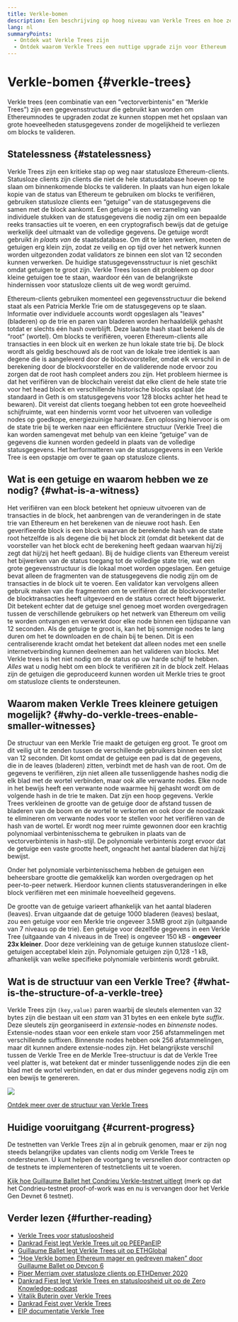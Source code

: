 ```yaml
---
title: Verkle-bomen
description: Een beschrijving op hoog niveau van Verkle Trees en hoe ze zullen worden gebruikt om Ethereum te upgraden
lang: nl
summaryPoints:
  - Ontdek wat Verkle Trees zijn
  - Ontdek waarom Verkle Trees een nuttige upgrade zijn voor Ethereum
---
```


# Verkle-bomen {#verkle-trees}

Verkle trees (een combinatie van een “vectorverbintenis” en “Merkle Trees”) zijn een gegevensstructuur die gebruikt kan worden om Ethereumnodes te upgraden zodat ze kunnen stoppen met het opslaan van grote hoeveelheden statusgegevens zonder de mogelijkheid te verliezen om blocks te valideren.

## Statelessness {#statelessness}

Verkle Trees zijn een kritieke stap op weg naar statusloze Ethereum-clients. Statusloze clients zijn clients die niet de hele statusdatabase hoeven op te slaan om binnenkomende blocks te valideren. In plaats van hun eigen lokale kopie van de status van Ethereum te gebruiken om blocks te verifiëren, gebruiken statusloze clients een “getuige” van de statusgegevens die samen met de block aankomt. Een getuige is een verzameling van individuele stukken van de statusgegevens die nodig zijn om een bepaalde reeks transacties uit te voeren, en een cryptografisch bewijs dat de getuige werkelijk deel uitmaakt van de volledige gegevens. De getuige wordt gebruikt _in plaats van_ de staatsdatabase. Om dit te laten werken, moeten de getuigen erg klein zijn, zodat ze veilig en op tijd over het netwerk kunnen worden uitgezonden zodat validators ze binnen een slot van 12 seconden kunnen verwerken. De huidige statusgegevensstructuur is niet geschikt omdat getuigen te groot zijn. Verkle Trees lossen dit probleem op door kleine getuigen toe te staan, waardoor één van de belangrijkste hindernissen voor statusloze clients uit de weg wordt geruimd.

<ExpandableCard title="Waarom willen we statusloze clients?" eventCategory="/roadmap/verkle-trees" eventName="clicked why do we want stateless clients?">

Ethereum-clients gebruiken momenteel een gegevensstructuur die bekend staat als een Patricia Merkle Trie om de statusgegevens op te slaan. Informatie over individuele accounts wordt opgeslagen als "leaves" (bladeren) op de trie en paren van bladeren worden herhaaldelijk gehasht totdat er slechts één hash overblijft. Deze laatste hash staat bekend als de “root” (wortel). Om blocks te verifiëren, voeren Ethereum-clients alle transacties in een block uit en werken ze hun lokale state trie bij. De block wordt als geldig beschouwd als de root van de lokale tree identiek is aan degene die is aangeleverd door de blockvoorsteller, omdat elk verschil in de berekening door de blockvoorsteller en de validerende node ervoor zou zorgen dat de root hash compleet anders zou zijn. Het probleem hiermee is dat het verifiëren van de blockchain vereist dat elke client de hele state trie voor het head block en verschillende historische blocks opslaat (de standaard in Geth is om statusgegevens voor 128 blocks achter het head te bewaren). Dit vereist dat clients toegang hebben tot een grote hoeveelheid schijfruimte, wat een hindernis vormt voor het uitvoeren van volledige nodes op goedkope, energiezuinige hardware. Een oplossing hiervoor is om de state trie bij te werken naar een efficiëntere structuur (Verkle Tree) die kan worden samengevat met behulp van een kleine “getuige” van de gegevens die kunnen worden gedeeld in plaats van de volledige statusgegevens. Het herformatteren van de statusgegevens in een Verkle Tree is een opstapje om over te gaan op statusloze clients.

</ExpandableCard>

## Wat is een getuige en waarom hebben we ze nodig? {#what-is-a-witness}

Het verifiëren van een block betekent het opnieuw uitvoeren van de transacties in de block, het aanbrengen van de veranderingen in de state trie van Ethereum en het berekenen van de nieuwe root hash. Een geverifieerde block is een block waarvan de berekende hash van de state root hetzelfde is als degene die bij het block zit (omdat dit betekent dat de voorsteller van het block echt de berekening heeft gedaan waarvan hij/zij zegt dat hij/zij het heeft gedaan). Bij de huidige clients van Ethereum vereist het bijwerken van de status toegang tot de volledige state trie, wat een grote gegevensstructuur is die lokaal moet worden opgeslagen. Een getuige bevat alleen de fragmenten van de statusgegevens die nodig zijn om de transacties in de block uit te voeren. Een validator kan vervolgens alleen gebruik maken van die fragmenten om te verifiëren dat de blockvoorsteller de blocktransacties heeft uitgevoerd en de status correct heeft bijgewerkt. Dit betekent echter dat de getuige snel genoeg moet worden overgedragen tussen de verschillende gebruikers op het netwerk van Ethereum om veilig te worden ontvangen en verwerkt door elke node binnen een tijdspanne van 12 seconden. Als de getuige te groot is, kan het bij sommige nodes te lang duren om het te downloaden en de chain bij te benen. Dit is een centraliserende kracht omdat het betekent dat alleen nodes met een snelle internetverbinding kunnen deelnemen aan het valideren van blocks. Met Verkle trees is het niet nodig om de status op uw harde schijf te hebben. _Alles_ wat u nodig hebt om een block te verifiëren zit in de block zelf. Helaas zijn de getuigen die geproduceerd kunnen worden uit Merkle tries te groot om statusloze clients te ondersteunen.

## Waarom maken Verkle Trees kleinere getuigen mogelijk? {#why-do-verkle-trees-enable-smaller-witnesses}

De structuur van een Merkle Trie maakt de getuigen erg groot. Te groot om dit veilig uit te zenden tussen de verschillende gebruikers binnen een slot van 12 seconden. Dit komt omdat de getuige een pad is dat de gegevens, die in de leaves (bladeren) zitten, verbindt met de hash van de root. Om de gegevens te verifiëren, zijn niet alleen alle tussenliggende hashes nodig die elk blad met de wortel verbinden, maar ook alle verwante nodes. Elke node in het bewijs heeft een verwante node waarmee hij gehasht wordt om de volgende hash in de trie te maken. Dat zijn een hoop gegevens. Verkle Trees verkleinen de grootte van de getuige door de afstand tussen de bladeren van de boom en de wortel te verkorten en ook door de noodzaak te elimineren om verwante nodes voor te stellen voor het verifiëren van de hash van de wortel. Er wordt nog meer ruimte gewonnen door een krachtig polynomiaal verbintenisschema te gebruiken in plaats van de vectorverbintenis in hash-stijl. De polynomiale verbintenis zorgt ervoor dat de getuige een vaste grootte heeft, ongeacht het aantal bladeren dat hij/zij bewijst.

Onder het polynomiale verbintenisschema hebben de getuigen een beheersbare grootte die gemakkelijk kan worden overgedragen op het peer-to-peer netwerk. Hierdoor kunnen clients statusveranderingen in elke block verifiëren met een minimale hoeveelheid gegevens.

<ExpandableCard title="Hoe veel kunnen Verkle Trees precies getuigen verkleinen?" eventCategory="/roadmap/verkle-trees" eventName="clicked exactly how much can Verkle trees reduce witness size?">

De grootte van de getuige varieert afhankelijk van het aantal bladeren (leaves). Ervan uitgaande dat de getuige 1000 bladeren (leaves) beslaat, zou een getuige voor een Merkle trie ongeveer 3.5MB groot zijn (uitgaande van 7 niveaus op de trie). Een getuige voor dezelfde gegevens in een Verkle Tree (uitgaande van 4 niveaus in de Tree) is ongeveer 150 kB - **ongeveer 23x kleiner**. Door deze verkleining van de getuige kunnen statusloze client-getuigen acceptabel klein zijn. Polynomiale getuigen zijn 0,128 -1 kB, afhankelijk van welke specifieke polynomiale verbintenis wordt gebruikt.

</ExpandableCard>

## Wat is de structuur van een Verkle Tree? {#what-is-the-structure-of-a-verkle-tree}

Verkle Trees zijn `(key,value)` paren waarbij de sleutels elementen van 32 bytes zijn die bestaan uit een _stam_ van 31 bytes en een enkele byte _suffix_. Deze sleutels zijn georganiseerd in _extensie_-nodes en _binnenste_ nodes. Extensie-nodes staan voor een enkele stam voor 256 afstammelingen met verschillende suffixen. Binnenste nodes hebben ook 256 afstammelingen, maar dit kunnen andere extensie-nodes zijn. Het belangrijkste verschil tussen de Verkle Tree en de Merkle Tree-structuur is dat de Verkle Tree veel platter is, wat betekent dat er minder tussenliggende nodes zijn die een blad met de wortel verbinden, en dat er dus minder gegevens nodig zijn om een bewijs te genereren.

![](./verkle.png)

[Ontdek meer over de structuur van Verkle Trees](https://blog.ethereum.org/2021/12/02/verkle-tree-structure)

## Huidige vooruitgang {#current-progress}

De testnetten van Verkle Trees zijn al in gebruik genomen, maar er zijn nog steeds belangrijke updates van clients nodig om Verkle Trees te ondersteunen. U kunt helpen de voortgang te versnellen door contracten op de testnets te implementeren of testnetclients uit te voeren.

[Kijk hoe Guillaume Ballet het Condrieu Verkle-testnet uitlegt](https://www.youtube.com/watch?v=cPLHFBeC0Vg) (merk op dat het Condrieu-testnet proof-of-work was en nu is vervangen door het Verkle Gen Devnet 6 testnet).

## Verder lezen {#further-reading}

- [Verkle Trees voor statusloosheid](https://verkle.info/)
- [Dankrad Feist legt Verkle Trees uit op PEEPanEIP](https://www.youtube.com/watch?v=RGJOQHzg3UQ)
- [Guillaume Ballet legt Verkle Trees uit op ETHGlobal](https://www.youtube.com/watch?v=f7bEtX3Z57o)
- [“Hoe Verkle bomen Ethereum mager en gedreven maken” door Guillaume Ballet op Devcon 6](https://www.youtube.com/watch?v=Q7rStTKwuYs)
- [Piper Merriam over statusloze clients op ETHDenver 2020](https://www.youtube.com/watch?v=0yiZJNciIJ4)
- [Dankrad Fiest legt Verkle Trees en statusloosheid uit op de Zero Knowledge-podcast](https://zeroknowledge.fm/podcast/202/)
- [Vitalik Buterin over Verkle Trees](https://vitalik.eth.limo/general/2021/06/18/verkle.html)
- [Dankrad Feist over Verkle Trees](https://dankradfeist.de/ethereum/2021/06/18/verkle-trie-for-eth1.html)
- [EIP documentatie Verkle Tree](https://notes.ethereum.org/@vbuterin/verkle_tree_eip#Illustration)
